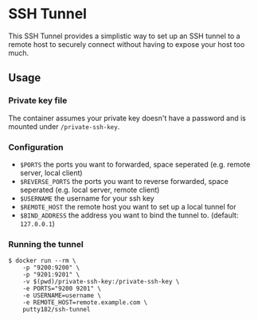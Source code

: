 # SSH Tunnel

This SSH Tunnel provides a simplistic way to set up an SSH tunnel to a remote
host to securely connect without having to expose your host too much.

## Usage

### Private key file

The container assumes your private key doesn't have a password and is mounted
under `/private-ssh-key`.

### Configuration

- `$PORTS` the ports you want to forwarded, space seperated (e.g. remote server, local client)
- `$REVERSE_PORTS` the ports you want to reverse forwarded, space seperated (e.g. local server, remote client)
- `$USERNAME` the username for your ssh key
- `$REMOTE_HOST` the remote host you want to set up a local tunnel for
- `$BIND_ADDRESS` the address you want to bind the tunnel to. (default: `127.0.0.1`)

### Running the tunnel

```
$ docker run --rm \
    -p "9200:9200" \
    -p "9201:9201" \
    -v $(pwd)/private-ssh-key:/private-ssh-key \
    -e PORTS="9200 9201" \
    -e USERNAME=username \
    -e REMOTE_HOST=remote.example.com \
    putty182/ssh-tunnel
```
